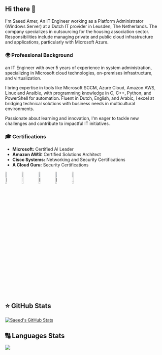 ## Hi there 👋

<!--
**saeedamer08/saeedamer08** is a ✨ _special_ ✨ repository because its `README.md` (this file) appears on your GitHub profile.

Here are some ideas to get you started:

- 🔭 I’m currently working on ...
- 🌱 I’m currently learning ...
- 👯 I’m looking to collaborate on ...
- 🤔 I’m looking for help with ...
- 💬 Ask me about ...
- 📫 How to reach me: ...
- 😄 Pronouns: ...
- ⚡ Fun fact: ...
-->
I'm Saeed Amer, An IT Engineer working as a Platform Administrator (Windows Server) at a Dutch IT provider in Leusden, The Netherlands. The company specializes in outsourcing for the housing association sector. Responsibilities include managing private and public cloud infrastructure and applications, particularly with Microsoft Azure.
 

### 🌍 Professional Background
an IT Engineer with over 5 years of experience in system administration, specializing in Microsoft cloud technologies, on-premises infrastructure, and virtualization.

I bring expertise in tools like Microsoft SCCM, Azure Cloud, Amazon AWS, Linux and Ansible, with programming knowledge in C, C++, Python, and PowerShell for automation. Fluent in Dutch, English, and Arabic, I excel at bridging technical solutions with business needs in multicultural environments.

Passionate about learning and innovation, I'm eager to tackle new challenges and contribute to impactful IT initiatives.

### 🎓 Certifications
- **Microsoft:** Certified AI Leader
- **Amazon AWS:** Certified Solutions Architect
- **Cisco Systems:** Networking and Security Certifications
- **A Cloud Guru:** Security Certifications

<img src="https://images.credly.com/images/4deb8cf5-898a-4c1e-aab5-7ee81d5d02f9/Microsoft_Exam740.png" width="10%" alt="Microsoft_Exam740"> <img src="https://images.credly.com/images/c80b569b-6ad6-4b80-8347-45144d7a7f45/MCSA-Windows_Server_2016.png" width="10%" alt="MCSA-Windows_Server_2016"> <img src="https://images.credly.com/images/be8fcaeb-c769-4858-b567-ffaaa73ce8cf/image.png" width="10%" alt="MS Azure Fundamentals"> <img src="https://images.credly.com/size/340x340/images/336eebfc-0ac3-4553-9a67-b402f491f185/azure-administrator-associate-600x600.png" width="10%" alt="MS Azure Administrator Associate"> <img src="https://images.credly.com/images/00634f82-b07f-4bbd-a6bb-53de397fc3a6/image.png" width="10%" alt="AWS Certified Cloud Practitioner"> 

<h2>⭐ GitHub Stats</h2>

[![Saeed's GitHub Stats](https://github-readme-stats.vercel.app/api?username=saeedamer08&show_icons=true)](https://github.com/saeedamer08)

<h2>🔠 Languages Stats</h2>

<img src="https://github-readme-stats.vercel.app//api/top-langs/?username=saeedamer08&layout=compact&theme="/>



 
